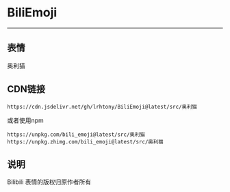 # BiliEmoji
---
## 表情
奥利猫
## CDN链接
```
https://cdn.jsdelivr.net/gh/lrhtony/BiliEmoji@latest/src/奥利猫
```
或者使用npm
```
https://unpkg.com/bili_emoji@latest/src/奥利猫
https://unpkg.zhimg.com/bili_emoji@latest/src/奥利猫
```
## 说明
Bilibili 表情的版权归原作者所有
